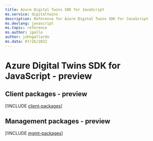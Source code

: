 ```yaml
---
title: Azure Digital Twins SDK for JavaScript
ms.service: digitaltwins
description: Reference for Azure Digital Twins SDK for JavaScript
ms.devlang: javascript
ms.topic: reference
ms.author: jgalla
author: johngallardo
ms.data: 07/26/2022
---
```

# Azure Digital Twins SDK for JavaScript - preview

## Client packages - preview
[!INCLUDE [client-packages](digital-twins-client-index.md)]
## Management packages - preview
[!INCLUDE [mgmt-packages](digital-twins-mgmt-index.md)]